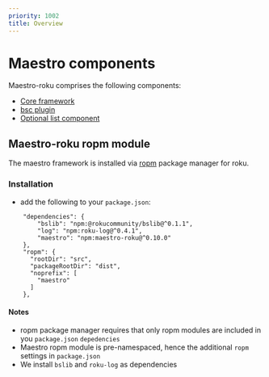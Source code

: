 ```yaml
---
priority: 1002
title: Overview
---
```

# Maestro components

Maestro-roku comprises the following components:

 - [Core framework](##maestro-roku-ropm-module)
 - [bsc plugin](##bsc-plugin)
 - [Optional list component](##maestro-list-ropm-module)


## Maestro-roku ropm module

The maestro framework is installed via [ropm](https://github.com/rokucommunity/ropm) package manager for roku.

### Installation

 - add the following to your `package.json`:
```
    "dependencies": {
        "bslib": "npm:@rokucommunity/bslib@^0.1.1",
        "log": "npm:roku-log@^0.4.1",
        "maestro": "npm:maestro-roku@^0.10.0"
    },
    "ropm": {
      "rootDir": "src",
      "packageRootDir": "dist",
      "noprefix": [
        "maestro"
      ]
    },
```

#### Notes
 - ropm package manager requires that only ropm modules are included in you `package.json` `depedencies`
 - Maestro ropm module is pre-namespaced, hence the additional `ropm` settings in `package.json`
 - We install `bslib` and `roku-log` as dependencies

 ##